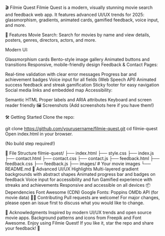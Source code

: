 🎬 Filmie Quest
Filmie Quest is a modern, visually stunning movie search and feedback web app.
It features advanced UI/UX trends for 2025: glassmorphism, gradients, animated cards, gamified feedback, voice input, and more.

🚀 Features
Movie Search:
Search for movies by name and view details, posters, genres, directors, actors, and more.

Modern UI:

Glassmorphism cards
Bento-style image gallery
Animated buttons and transitions
Responsive, mobile-friendly design
Feedback & Contact Pages:

Real-time validation with clear error messages
Progress bar and achievement badges
Voice input for all fields (Web Speech API)
Animated success feedback and streak gamification
Sticky footer for easy navigation
Social media links and embedded map
Accessibility:

Semantic HTML
Proper labels and ARIA attributes
Keyboard and screen reader friendly
🖼️ Screenshots
(Add screenshots here if you have them!)

🛠️ Getting Started
Clone the repo:

git clone https://github.com/yourusername/filmie-quest.git
cd filmie-quest
Open index.html in your browser.

(No build step required!)

📝 File Structure
filmie-quest/
├── index.html
├── style.css
├── index.js
├── contact.html
├── contact.css
├── contact.js
├── feedback.html
├── feedback.css
├── feedback.js
├── images/         # Your movie images
└── README.md
🌟 Advanced UI/UX Highlights
Multi-layered gradient backgrounds with abstract shapes
Animated progress bar and badges on feedback
Voice input for accessibility and fun
Gamified experience with streaks and achievements
Responsive and accessible on all devices
📦 Dependencies
Font Awesome (CDN)
Google Fonts: Poppins
OMDb API (for movie data)
🧑‍💻 Contributing
Pull requests are welcome! For major changes, please open an issue first to discuss what you would like to change.


🙌 Acknowledgments
Inspired by modern UI/UX trends and open source movie apps.
Background patterns and icons from Freepik and Font Awesome.
Enjoy using Filmie Quest! If you like it, star the repo and share your feedback!
👋
